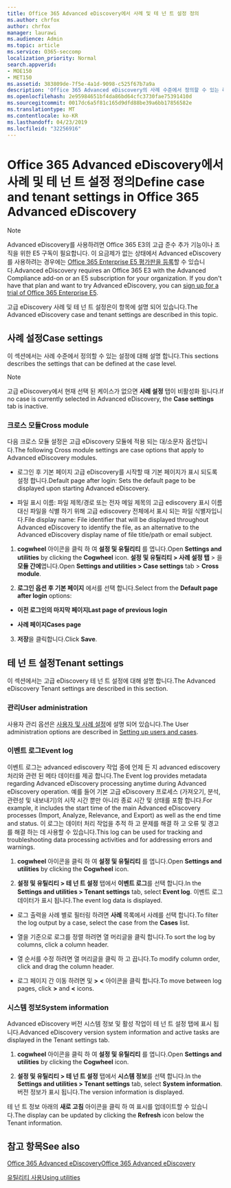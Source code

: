 ```yaml
---
title: Office 365 Advanced eDiscovery에서 사례 및 테 넌 트 설정 정의
ms.author: chrfox
author: chrfox
manager: laurawi
ms.audience: Admin
ms.topic: article
ms.service: O365-seccomp
localization_priority: Normal
search.appverid:
- MOE150
- MET150
ms.assetid: 383809de-7f5e-4a1d-9098-c525f67b7a9a
description: 'Office 365 Advanced eDiscovery의 사례 수준에서 정의할 수 있는 레이블, 모듈 간 및 테 넌 트 설정에 대해 알아봅니다.  '
ms.openlocfilehash: 2e95984651bf4da86bd64cfc3730fae75391410d
ms.sourcegitcommit: 0017dc6a5f81c165d9dfd88be39a6bb17856582e
ms.translationtype: MT
ms.contentlocale: ko-KR
ms.lasthandoff: 04/23/2019
ms.locfileid: "32256916"
---
```

# <a name="define-case-and-tenant-settings-in-office-365-advanced-ediscovery"></a><span data-ttu-id="fc42b-103">Office 365 Advanced eDiscovery에서 사례 및 테 넌 트 설정 정의</span><span class="sxs-lookup"><span data-stu-id="fc42b-103">Define case and tenant settings in Office 365 Advanced eDiscovery</span></span>

> [!NOTE]
> <span data-ttu-id="fc42b-p101">Advanced eDiscovery를 사용하려면 Office 365 E3의 고급 준수 추가 기능이나 조직을 위한 E5 구독이 필요합니다. 이 요금제가 없는 상태에서 Advanced eDiscovery를 사용하려는 경우에는 [Office 365 Enterprise E5 평가판을 등록](https://go.microsoft.com/fwlink/p/?LinkID=698279)할 수 있습니다.</span><span class="sxs-lookup"><span data-stu-id="fc42b-p101">Advanced eDiscovery requires an Office 365 E3 with the Advanced Compliance add-on or an E5 subscription for your organization. If you don't have that plan and want to try Advanced eDiscovery, you can [sign up for a trial of Office 365 Enterprise E5](https://go.microsoft.com/fwlink/p/?LinkID=698279).</span></span> 
  
<span data-ttu-id="fc42b-106">고급 eDiscovery 사례 및 테 넌 트 설정은이 항목에 설명 되어 있습니다.</span><span class="sxs-lookup"><span data-stu-id="fc42b-106">The Advanced eDiscovery case and tenant settings are described in this topic.</span></span>
  
## <a name="case-settings"></a><span data-ttu-id="fc42b-107">사례 설정</span><span class="sxs-lookup"><span data-stu-id="fc42b-107">Case settings</span></span>

<span data-ttu-id="fc42b-108">이 섹션에서는 사례 수준에서 정의할 수 있는 설정에 대해 설명 합니다.</span><span class="sxs-lookup"><span data-stu-id="fc42b-108">This sections describes the settings that can be defined at the case level.</span></span>
  
> [!NOTE]
> <span data-ttu-id="fc42b-109">고급 eDiscovery에서 현재 선택 된 케이스가 없으면 **사례 설정** 탭이 비활성화 됩니다.</span><span class="sxs-lookup"><span data-stu-id="fc42b-109">If no case is currently selected in Advanced eDiscovery, the **Case settings** tab is inactive.</span></span> 
  
### <a name="cross-module"></a><span data-ttu-id="fc42b-110">크로스 모듈</span><span class="sxs-lookup"><span data-stu-id="fc42b-110">Cross module</span></span>

<span data-ttu-id="fc42b-111">다음 크로스 모듈 설정은 고급 eDiscovery 모듈에 적용 되는 대/소문자 옵션입니다.</span><span class="sxs-lookup"><span data-stu-id="fc42b-111">The following Cross module settings are case options that apply to Advanced eDiscovery modules.</span></span>
  
- <span data-ttu-id="fc42b-112">로그인 후 기본 페이지 고급 eDiscovery를 시작할 때 기본 페이지가 표시 되도록 설정 합니다.</span><span class="sxs-lookup"><span data-stu-id="fc42b-112">Default page after login: Sets the default page to be displayed upon starting Advanced eDiscovery.</span></span>
    
- <span data-ttu-id="fc42b-113">파일 표시 이름: 파일 제목/경로 또는 전자 메일 제목의 고급 ediscovery 표시 이름 대신 파일을 식별 하기 위해 고급 ediscovery 전체에서 표시 되는 파일 식별자입니다.</span><span class="sxs-lookup"><span data-stu-id="fc42b-113">File display name: File identifier that will be displayed throughout Advanced eDiscovery to identify the file, as an alternative to the Advanced eDiscovery display name of file title/path or email subject.</span></span>
    
1. <span data-ttu-id="fc42b-114">**cogwheel** 아이콘을 클릭 하 여 **설정 및 유틸리티** 를 엽니다.</span><span class="sxs-lookup"><span data-stu-id="fc42b-114">Open **Settings and utilities** by clicking the **Cogwheel** icon.</span></span> <span data-ttu-id="fc42b-115">**설정 및 유틸리티 \> 사례 설정 탭** \> 을 **모듈 간에**엽니다.</span><span class="sxs-lookup"><span data-stu-id="fc42b-115">Open **Settings and utilities \> Case settings** tab \> **Cross module**.</span></span> 
    
2. <span data-ttu-id="fc42b-116">**로그인 옵션 후 기본 페이지** 에서를 선택 합니다.</span><span class="sxs-lookup"><span data-stu-id="fc42b-116">Select from the **Default page after login** options:</span></span> 
    
  - <span data-ttu-id="fc42b-117">**이전 로그인의 마지막 페이지**</span><span class="sxs-lookup"><span data-stu-id="fc42b-117">**Last page of previous login**</span></span>
    
  - <span data-ttu-id="fc42b-118">**사례 페이지**</span><span class="sxs-lookup"><span data-stu-id="fc42b-118">**Cases page**</span></span>
    
3. <span data-ttu-id="fc42b-119">**저장**을 클릭합니다.</span><span class="sxs-lookup"><span data-stu-id="fc42b-119">Click **Save**.</span></span>
    
## <a name="tenant-settings"></a><span data-ttu-id="fc42b-120">테 넌 트 설정</span><span class="sxs-lookup"><span data-stu-id="fc42b-120">Tenant settings</span></span>

<span data-ttu-id="fc42b-121">이 섹션에서는 고급 eDiscovery 테 넌 트 설정에 대해 설명 합니다.</span><span class="sxs-lookup"><span data-stu-id="fc42b-121">The Advanced eDiscovery Tenant settings are described in this section.</span></span>
  
### <a name="user-administration"></a><span data-ttu-id="fc42b-122">관리</span><span class="sxs-lookup"><span data-stu-id="fc42b-122">User administration</span></span>

<span data-ttu-id="fc42b-123">사용자 관리 옵션은 [사용자 및 사례 설정](set-up-users-and-cases-in-advanced-ediscovery.md)에 설명 되어 있습니다.</span><span class="sxs-lookup"><span data-stu-id="fc42b-123">The User administration options are described in [Setting up users and cases](set-up-users-and-cases-in-advanced-ediscovery.md).</span></span>
  
### <a name="event-log"></a><span data-ttu-id="fc42b-124">이벤트 로그</span><span class="sxs-lookup"><span data-stu-id="fc42b-124">Event log</span></span>

<span data-ttu-id="fc42b-125">이벤트 로그는 advanced ediscovery 작업 중에 언제 든 지 advanced ediscovery 처리와 관련 된 메타 데이터를 제공 합니다.</span><span class="sxs-lookup"><span data-stu-id="fc42b-125">The Event log provides metadata regarding Advanced eDiscovery processing anytime during Advanced eDiscovery operation.</span></span> <span data-ttu-id="fc42b-126">예를 들어 기본 고급 eDiscovery 프로세스 (가져오기, 분석, 관련성 및 내보내기)의 시작 시간 뿐만 아니라 종료 시간 및 상태를 포함 합니다.</span><span class="sxs-lookup"><span data-stu-id="fc42b-126">For example, it includes the start time of the main Advanced eDiscovery processes (Import, Analyze, Relevance, and Export) as well as the end time and status.</span></span> <span data-ttu-id="fc42b-127">이 로그는 데이터 처리 작업을 추적 하 고 문제를 해결 하 고 오류 및 경고를 해결 하는 데 사용할 수 있습니다.</span><span class="sxs-lookup"><span data-stu-id="fc42b-127">This log can be used for tracking and troubleshooting data processing activities and for addressing errors and warnings.</span></span>
  
1. <span data-ttu-id="fc42b-128">**cogwheel** 아이콘을 클릭 하 여 **설정 및 유틸리티** 를 엽니다.</span><span class="sxs-lookup"><span data-stu-id="fc42b-128">Open **Settings and utilities** by clicking the **Cogwheel** icon.</span></span> 
    
2. <span data-ttu-id="fc42b-129">**설정 및 유틸리티 \> 테 넌 트 설정** 탭에서 **이벤트 로그**를 선택 합니다.</span><span class="sxs-lookup"><span data-stu-id="fc42b-129">In the **Settings and utilities \> Tenant settings** tab, select **Event log**.</span></span> <span data-ttu-id="fc42b-130">이벤트 로그 데이터가 표시 됩니다.</span><span class="sxs-lookup"><span data-stu-id="fc42b-130">The event log data is displayed.</span></span>
    
  - <span data-ttu-id="fc42b-131">로그 출력을 사례 별로 필터링 하려면 **사례** 목록에서 사례를 선택 합니다.</span><span class="sxs-lookup"><span data-stu-id="fc42b-131">To filter the log output by a case, select the case from the **Cases** list.</span></span> 
    
  - <span data-ttu-id="fc42b-132">열을 기준으로 로그를 정렬 하려면 열 머리글을 클릭 합니다.</span><span class="sxs-lookup"><span data-stu-id="fc42b-132">To sort the log by columns, click a column header.</span></span> 
    
  - <span data-ttu-id="fc42b-133">열 순서를 수정 하려면 열 머리글을 클릭 하 고 끕니다.</span><span class="sxs-lookup"><span data-stu-id="fc42b-133">To modify column order, click and drag the column header.</span></span>
    
  - <span data-ttu-id="fc42b-134">로그 페이지 간 이동 하려면 및 **\>** **\<** 아이콘을 클릭 합니다.</span><span class="sxs-lookup"><span data-stu-id="fc42b-134">To move between log pages, click **\>** and **\<** icons.</span></span> 
    
### <a name="system-information"></a><span data-ttu-id="fc42b-135">시스템 정보</span><span class="sxs-lookup"><span data-stu-id="fc42b-135">System information</span></span>

<span data-ttu-id="fc42b-136">Advanced eDiscovery 버전 시스템 정보 및 활성 작업이 테 넌 트 설정 탭에 표시 됩니다.</span><span class="sxs-lookup"><span data-stu-id="fc42b-136">Advanced eDiscovery version system information and active tasks are displayed in the Tenant settings tab.</span></span>
  
1. <span data-ttu-id="fc42b-137">**cogwheel** 아이콘을 클릭 하 여 **설정 및 유틸리티** 를 엽니다.</span><span class="sxs-lookup"><span data-stu-id="fc42b-137">Open **Settings and utilities** by clicking the **Cogwheel** icon.</span></span> 
    
2. <span data-ttu-id="fc42b-138">**설정 및 유틸리티 \> 테 넌 트 설정** 탭에서 **시스템 정보**를 선택 합니다.</span><span class="sxs-lookup"><span data-stu-id="fc42b-138">In the **Settings and utilities \> Tenant settings** tab, select **System information**.</span></span> <span data-ttu-id="fc42b-139">버전 정보가 표시 됩니다.</span><span class="sxs-lookup"><span data-stu-id="fc42b-139">The version information is displayed.</span></span>
    
<span data-ttu-id="fc42b-140">테 넌 트 정보 아래의 **새로 고침** 아이콘을 클릭 하 여 표시를 업데이트할 수 있습니다.</span><span class="sxs-lookup"><span data-stu-id="fc42b-140">The display can be updated by clicking the **Refresh** icon below the Tenant information.</span></span> 
  
## <a name="see-also"></a><span data-ttu-id="fc42b-141">참고 항목</span><span class="sxs-lookup"><span data-stu-id="fc42b-141">See also</span></span>

[<span data-ttu-id="fc42b-142">Office 365 Advanced eDiscovery</span><span class="sxs-lookup"><span data-stu-id="fc42b-142">Office 365 Advanced eDiscovery</span></span>](office-365-advanced-ediscovery.md)
  
[<span data-ttu-id="fc42b-143">유틸리티 사용</span><span class="sxs-lookup"><span data-stu-id="fc42b-143">Using utilities</span></span>](use-advanced-ediscovery-utilities.md)


